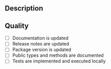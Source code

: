 ## Description

<!--- Please leave a helpful description of the pull request here. --->

## Quality

- [ ] Documentation is updated
- [ ] Release notes are updated
- [ ] Package version is updated
- [ ] Public types and methods are documented
- [ ] Tests are implemented and executed locally
